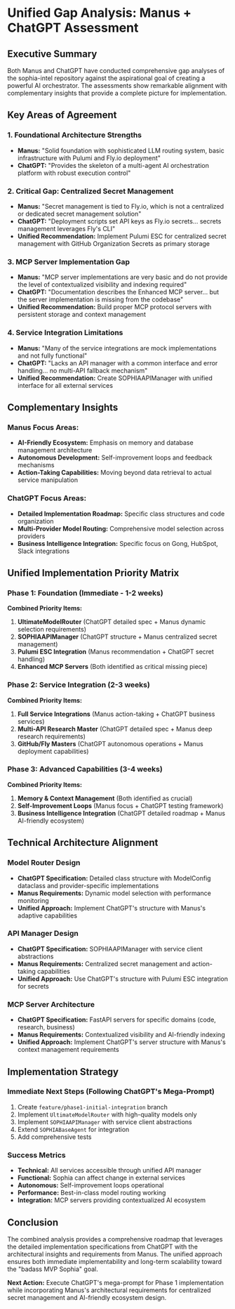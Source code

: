 # Unified Gap Analysis: Manus + ChatGPT Assessment

## Executive Summary

Both Manus and ChatGPT have conducted comprehensive gap analyses of the sophia-intel repository against the aspirational goal of creating a powerful AI orchestrator. The assessments show remarkable alignment with complementary insights that provide a complete picture for implementation.

## Key Areas of Agreement

### 1. **Foundational Architecture Strengths**
- **Manus:** "Solid foundation with sophisticated LLM routing system, basic infrastructure with Pulumi and Fly.io deployment"
- **ChatGPT:** "Provides the skeleton of a multi-agent AI orchestration platform with robust execution control"

### 2. **Critical Gap: Centralized Secret Management**
- **Manus:** "Secret management is tied to Fly.io, which is not a centralized or dedicated secret management solution"
- **ChatGPT:** "Deployment scripts set API keys as Fly.io secrets... secrets management leverages Fly's CLI"
- **Unified Recommendation:** Implement Pulumi ESC for centralized secret management with GitHub Organization Secrets as primary storage

### 3. **MCP Server Implementation Gap**
- **Manus:** "MCP server implementations are very basic and do not provide the level of contextualized visibility and indexing required"
- **ChatGPT:** "Documentation describes the Enhanced MCP server... but the server implementation is missing from the codebase"
- **Unified Recommendation:** Build proper MCP protocol servers with persistent storage and context management

### 4. **Service Integration Limitations**
- **Manus:** "Many of the service integrations are mock implementations and not fully functional"
- **ChatGPT:** "Lacks an API manager with a common interface and error handling... no multi-API fallback mechanism"
- **Unified Recommendation:** Create SOPHIAAPIManager with unified interface for all external services

## Complementary Insights

### Manus Focus Areas:
- **AI-Friendly Ecosystem:** Emphasis on memory and database management architecture
- **Autonomous Development:** Self-improvement loops and feedback mechanisms
- **Action-Taking Capabilities:** Moving beyond data retrieval to actual service manipulation

### ChatGPT Focus Areas:
- **Detailed Implementation Roadmap:** Specific class structures and code organization
- **Multi-Provider Model Routing:** Comprehensive model selection across providers
- **Business Intelligence Integration:** Specific focus on Gong, HubSpot, Slack integrations

## Unified Implementation Priority Matrix

### Phase 1: Foundation (Immediate - 1-2 weeks)
**Combined Priority Items:**
1. **UltimateModelRouter** (ChatGPT detailed spec + Manus dynamic selection requirements)
2. **SOPHIAAPIManager** (ChatGPT structure + Manus centralized secret management)
3. **Pulumi ESC Integration** (Manus recommendation + ChatGPT secret handling)
4. **Enhanced MCP Servers** (Both identified as critical missing piece)

### Phase 2: Service Integration (2-3 weeks)
**Combined Priority Items:**
1. **Full Service Integrations** (Manus action-taking + ChatGPT business services)
2. **Multi-API Research Master** (ChatGPT detailed spec + Manus deep research requirements)
3. **GitHub/Fly Masters** (ChatGPT autonomous operations + Manus deployment capabilities)

### Phase 3: Advanced Capabilities (3-4 weeks)
**Combined Priority Items:**
1. **Memory & Context Management** (Both identified as crucial)
2. **Self-Improvement Loops** (Manus focus + ChatGPT testing framework)
3. **Business Intelligence Integration** (ChatGPT detailed roadmap + Manus AI-friendly ecosystem)

## Technical Architecture Alignment

### Model Router Design
- **ChatGPT Specification:** Detailed class structure with ModelConfig dataclass and provider-specific implementations
- **Manus Requirements:** Dynamic model selection with performance monitoring
- **Unified Approach:** Implement ChatGPT's structure with Manus's adaptive capabilities

### API Manager Design
- **ChatGPT Specification:** SOPHIAAPIManager with service client abstractions
- **Manus Requirements:** Centralized secret management and action-taking capabilities
- **Unified Approach:** Use ChatGPT's structure with Pulumi ESC integration for secrets

### MCP Server Architecture
- **ChatGPT Specification:** FastAPI servers for specific domains (code, research, business)
- **Manus Requirements:** Contextualized visibility and AI-friendly indexing
- **Unified Approach:** Implement ChatGPT's server structure with Manus's context management requirements

## Implementation Strategy

### Immediate Next Steps (Following ChatGPT's Mega-Prompt)
1. Create `feature/phase1-initial-integration` branch
2. Implement `UltimateModelRouter` with high-quality models only
3. Implement `SOPHIAAPIManager` with service client abstractions
4. Extend `SOPHIABaseAgent` for integration
5. Add comprehensive tests

### Success Metrics
- **Technical:** All services accessible through unified API manager
- **Functional:** Sophia can affect change in external services
- **Autonomous:** Self-improvement loops operational
- **Performance:** Best-in-class model routing working
- **Integration:** MCP servers providing contextualized AI ecosystem

## Conclusion

The combined analysis provides a comprehensive roadmap that leverages the detailed implementation specifications from ChatGPT with the architectural insights and requirements from Manus. The unified approach ensures both immediate implementability and long-term scalability toward the "badass MVP Sophia" goal.

**Next Action:** Execute ChatGPT's mega-prompt for Phase 1 implementation while incorporating Manus's architectural requirements for centralized secret management and AI-friendly ecosystem design.

